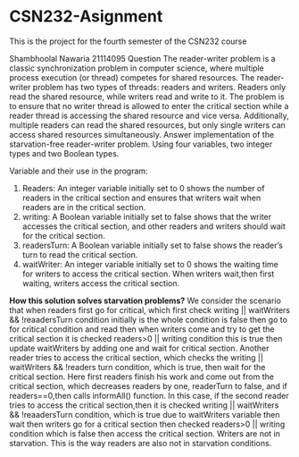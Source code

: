 # CSN232-Asignment
This is the project for the fourth semester of the CSN232 course

Shambhoolal Nawaria 
21114095
Question
The reader-writer problem is a classic synchronization problem in computer 
science, where multiple process execution (or thread) competes for shared 
resources. The reader-writer problem has two types of threads: readers and 
writers. Readers only read the shared resource, while writers read and write to 
it. The problem is to ensure that no writer thread is allowed to enter the critical 
section while a reader thread is accessing the shared resource and vice versa. 
Additionally, multiple readers can read the shared resources, but only single 
writers can access shared resources simultaneously.
Answer
implementation of the starvation-free reader-writer problem. Using four 
variables, two integer types and two Boolean types.

Variable and their use in the program:
1. Readers: An integer variable initially set to 0 shows the number of 
readers in the critical section and ensures that writers wait when 
readers are in the critical section.
2. writing: A Boolean variable initially set to false shows that the writer 
accesses the critical section, and other readers and writers should wait 
for the critical section.
3. readersTurn: A Boolean variable initially set to false shows the reader’s 
turn to read the critical section.
4. waitWriter: An integer variable initially set to 0 shows the waiting time 
for writers to access the critical section. When writers wait,then first 
waiting, writers access the critical section.


**How this solution solves starvation problems?**
We consider the scenario that when readers first go for critical, which first 
check writing || waitWriters && !reaadersTurn condition initially is the whole 
condition is false then go to for critical condition and read then when writers 
come and try to get the critical section it is checked readers>0 || writing
condition this is true then update waitWriters by adding one and wait for 
critical section. Another reader tries to access the critical section, which 
checks the writing || waitWriters && !readers turn condition, which is true, then 
wait for the critical section. Here first readers finish his work and come out 
from the critical section, which decreases readers by one, readerTurn to false,
and if readers==0,then calls informAll() function. In this case, if the second 
reader tries to access the critical section,then it is checked writing || 
waitWriters && !reaadersTurn condition, which is true due to waitWriters
variable then wait then writers go for a critical section then checked readers>0 
|| writing condition which is false then access the critical section. Writers are 
not in starvation. This is the way readers are also not in starvation conditions.
